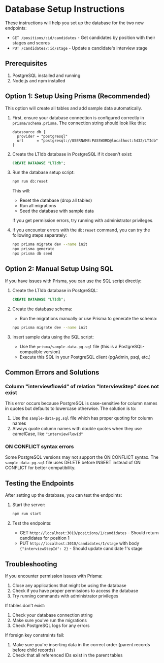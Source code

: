 # Database Setup Instructions

These instructions will help you set up the database for the two new endpoints:
- `GET /positions/:id/candidates` - Get candidates by position with their stages and scores
- `PUT /candidates/:id/stage` - Update a candidate's interview stage

## Prerequisites

1. PostgreSQL installed and running
2. Node.js and npm installed

## Option 1: Setup Using Prisma (Recommended)

This option will create all tables and add sample data automatically.

1. First, ensure your database connection is configured correctly in `prisma/schema.prisma`. 
   The connection string should look like this:
   ```
   datasource db {
     provider = "postgresql"
     url      = "postgresql://USERNAME:PASSWORD@localhost:5432/LTIdb"
   }
   ```

2. Create the LTIdb database in PostgreSQL if it doesn't exist:
   ```sql
   CREATE DATABASE "LTIdb";
   ```

3. Run the database setup script:
   ```bash
   npm run db:reset
   ```
   This will:
   - Reset the database (drop all tables)
   - Run all migrations
   - Seed the database with sample data

   If you get permission errors, try running with administrator privileges.

4. If you encounter errors with the `db:reset` command, you can try the following steps separately:
   ```bash
   npx prisma migrate dev --name init
   npx prisma generate
   npx prisma db seed
   ```

## Option 2: Manual Setup Using SQL

If you have issues with Prisma, you can use the SQL script directly:

1. Create the LTIdb database in PostgreSQL:
   ```sql
   CREATE DATABASE "LTIdb";
   ```

2. Create the database schema:
   - Run the migrations manually or use Prisma to generate the schema:
   ```bash
   npx prisma migrate dev --name init
   ```

3. Insert sample data using the SQL script:
   - Use the `prisma/sample-data-pg.sql` file (this is a PostgreSQL-compatible version)
   - Execute this SQL in your PostgreSQL client (pgAdmin, psql, etc.)

## Common Errors and Solutions

### Column "interviewflowid" of relation "InterviewStep" does not exist

This error occurs because PostgreSQL is case-sensitive for column names in quotes but defaults to lowercase otherwise. The solution is to:

1. Use the `sample-data-pg.sql` file which has proper quoting for column names
2. Always quote column names with double quotes when they use camelCase, like `"interviewFlowId"` 

### ON CONFLICT syntax errors

Some PostgreSQL versions may not support the ON CONFLICT syntax. The `sample-data-pg.sql` file uses DELETE before INSERT instead of ON CONFLICT for better compatibility.

## Testing the Endpoints

After setting up the database, you can test the endpoints:

1. Start the server:
   ```bash
   npm run start
   ```

2. Test the endpoints:
   - GET `http://localhost:3010/positions/1/candidates` - Should return candidates for position 1
   - PUT `http://localhost:3010/candidates/1/stage` with body `{"interviewStepId": 2}` - Should update candidate 1's stage

## Troubleshooting

If you encounter permission issues with Prisma:
1. Close any applications that might be using the database
2. Check if you have proper permissions to access the database
3. Try running commands with administrator privileges

If tables don't exist:
1. Check your database connection string
2. Make sure you've run the migrations
3. Check PostgreSQL logs for any errors 

If foreign key constraints fail:
1. Make sure you're inserting data in the correct order (parent records before child records)
2. Check that all referenced IDs exist in the parent tables 